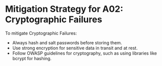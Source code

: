 # Mitigation Strategy for A02: Cryptographic Failures

To mitigate Cryptographic Failures:
- Always hash and salt passwords before storing them.
- Use strong encryption for sensitive data in transit and at rest.
- Follow OWASP guidelines for cryptography, such as using libraries like bcrypt for hashing.

